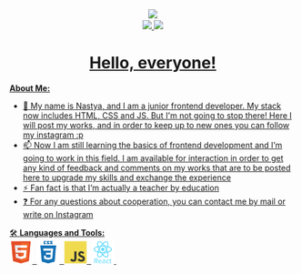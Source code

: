 <div id="header" align="center">
<img src="https://media3.giphy.com/media/3oKIPnAiaMCws8nOsE/giphy.gif?cid=ecf05e47mmf3lq00bb9v36jkucyk7p6b9f6pown5tw39mdgl&rid=giphy.gif&ct=g](https://giphy.com/gifs/cat-kitten-computer-3oKIPnAiaMCws8nOsE)"/>
</div>
<div id="bagdes" align="center">
<a href="https://www.instagram.com/_nstvnn_/">
 <img src="https://img.shields.io/badge/instagram-pink?logo=instagram&LogoColor=pink&style=for-the-badge"/>
<a href="https://vk.com/nstvnn">
 <img src="https://img.shields.io/badge/Vk.com-blue?logo=vk&LogoColor=blue&style=for-the-badge"/>
</div>
<div id="basic" align="center">
  <h1>Hello, everyone!</h1>
</div>
<b>About Me:</b>
  <ul>
    <li>💬 My name is Nastya, and I am a junior frontend developer. My stack now includes HTML, CSS and JS. But I'm not going to stop there! Here I will post my works, and in order to keep up to new ones you can follow my instagram :p </li>
   <li>📫 Now I am still learning the basics of frontend development and I’m going to work in this field. I am available for interaction in order to get any kind of feedback and comments on my works that are to be posted here to upgrade my skills and exchange the experience </li>
   <li>⚡ Fan fact is that I’m actually a teacher by education </li>
    <li>❓ For any questions about cooperation, you can contact me by mail or write on Instagram </li>
  </ul>
  🛠️ <b>Languages and Tools:</b>
  <div>
 <img src="https://github.com/devicons/devicon/blob/master/icons/html5/html5-original.svg" title="HTML5" alt="HTML" width="40" height="40"/>&nbsp;
 <img src="https://github.com/devicons/devicon/blob/master/icons/css3/css3-plain-wordmark.svg"  title="CSS3" alt="CSS" width="40" height="40"/>&nbsp;
 <img src="https://github.com/devicons/devicon/blob/master/icons/javascript/javascript-original.svg" title="JavaScript" alt="JavaScript" width="40" height="40"/>&nbsp;
 <img src="https://github.com/devicons/devicon/blob/master/icons/react/react-original-wordmark.svg" title="React" alt="React" width="40" height="40"/>&nbsp;
    
    
  
